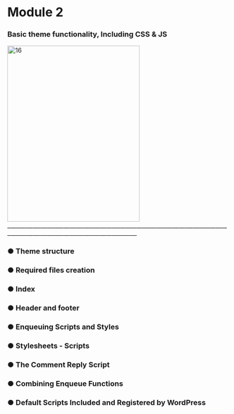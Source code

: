 # Module 2

### Basic theme functionality, Including CSS & JS

<img width="300" height="400" alt="16" src="https://github.com/user-attachments/assets/5c9365fb-6128-4665-897d-5b2404ab7591" />
____________________________________________________________________________________________________________________________

### ● Theme structure

### ● Required files creation

### ● Index

### ● Header and footer

### ● Enqueuing Scripts and Styles

### ● Stylesheets - Scripts

### ● The Comment Reply Script

### ● Combining Enqueue Functions

### ● Default Scripts Included and Registered by WordPress
